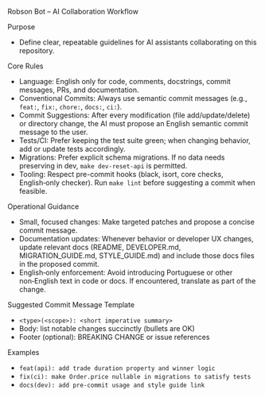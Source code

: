 Robson Bot – AI Collaboration Workflow

Purpose
- Define clear, repeatable guidelines for AI assistants collaborating on this repository.

Core Rules
- Language: English only for code, comments, docstrings, commit messages, PRs, and documentation.
- Conventional Commits: Always use semantic commit messages (e.g., `feat:`, `fix:`, `chore:`, `docs:`, `ci:`).
- Commit Suggestions: After every modification (file add/update/delete) or directory change, the AI must propose an English semantic commit message to the user.
- Tests/CI: Prefer keeping the test suite green; when changing behavior, add or update tests accordingly.
- Migrations: Prefer explicit schema migrations. If no data needs preserving in dev, `make dev-reset-api` is permitted.
- Tooling: Respect pre-commit hooks (black, isort, core checks, English‑only checker). Run `make lint` before suggesting a commit when feasible.

Operational Guidance
- Small, focused changes: Make targeted patches and propose a concise commit message.
- Documentation updates: Whenever behavior or developer UX changes, update relevant docs (README, DEVELOPER.md, MIGRATION_GUIDE.md, STYLE_GUIDE.md) and include those docs files in the proposed commit.
- English‑only enforcement: Avoid introducing Portuguese or other non‑English text in code or docs. If encountered, translate as part of the change.

Suggested Commit Message Template
- `<type>(<scope>): <short imperative summary>`
- Body: list notable changes succinctly (bullets are OK)
- Footer (optional): BREAKING CHANGE or issue references

Examples
- `feat(api): add trade duration property and winner logic`
- `fix(ci): make Order.price nullable in migrations to satisfy tests`
- `docs(dev): add pre-commit usage and style guide link`

